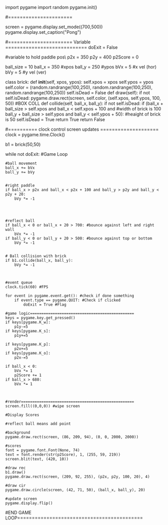 import pygame
import random
pygame.init()

#======================



screen = pygame.display.set_mode((700,500))
pygame.display.set_caption("Pong")


#====================== Variable ============================
doExit = False
 
 
#variable to hold paddle pos\\
p2x = 350
p2y = 400
p2Score = 0

ball_size = 10
ball_x = 350 #xpos
ball_y = 250 #ypos
bVx = 5 #x vel (hor)
bVy = 5 #y vel (ver)

class brick:
    def __init__(self, xpos, ypos):
        self.xpos = xpos
        self.ypos = ypos
        self.color = (random.randrange(100,250), random.randrange(100,250), random.randrange(100,250))
        self.isDead = False
    def draw(self):
        if not self.isDead:
            pygame.draw.rect(screen, self.color, (self.xpos, self.ypos, 100, 50))
    #BOX COLL
    def collide(self, ball_x, ball_y):
        if not self.isDead:
            if (ball_x + ball_size > self.xpos and
                ball_x < self.xpos + 100 and #width of brick is 100
                ball_y + ball_size > self.ypos and
                ball_y < self.ypos + 50): #heaight of brick is 50
                self.isDead = True
                return True
            return False



#========== clock control screen updates ====================
clock = pygame.time.Clock()

b1 = brick(50,50)

while not doExit: #Game Loop

    #ball movement
    ball_x += bVx
    ball_y += bVy

       
    #right paddle
    if ball_x > p2x and ball_x < p2x + 100 and ball_y > p2y and ball_y < p2y + 20:
        bVy *= -1




    #reflect ball
    if ball_x < 0 or ball_x + 20 > 700: #bounce against left and right wall
        bVx *= -1
    if ball_y < 0 or ball_y + 20 > 500: #bounce against top or bottom
        bVy *= -1
        
        
    # Ball collision with brick
    if b1.collide(ball_x, ball_y):
        bVy *= -1



    #event queue
    clock.tick(60) #FPS
   
    for event in pygame.event.get(): #check if done something
        if event.type == pygame.QUIT: #Check if clicked
            doExit = True #Flag
           
    #game logic==============================================
    keys = pygame.key.get_pressed()
    if keys[pygame.K_w]:
        p1y-=5
    if keys[pygame.K_s]:
        p1y+=5
       
    if keys[pygame.K_p]:
        p2x+=5
    if keys[pygame.K_o]:
        p2x-=5
       
    if ball_x < 0:
        bVx *= 1
        p2Score += 1
    if ball_x > 680:
        bVx *= 1

           
           
    #render==================================================
    screen.fill((0,0,0)) #wipe screen
   
    #Display Scores
   
    #reflect ball means add point

    #background
    pygame.draw.rect(screen, (86, 209, 94), (0, 0, 2000, 2000))  
       
    #scores
    font = pygame.font.Font(None, 74) 
    text = font.render(str(p2Score), 1, (255, 59, 219))
    screen.blit(text, (420, 10))
   
    #draw rec
    b1.draw()
    pygame.draw.rect(screen, (209, 92, 255), (p2x, p2y, 100, 20), 4)
    
    #draw cir
    pygame.draw.circle(screen, (42, 71, 50), (ball_x, ball_y), 20)
   
    #update screen
    pygame.display.flip()
   

 

 
 
#END GAME LOOP===========================================
